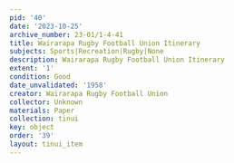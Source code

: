 ```yaml
---
pid: '40'
date: '2023-10-25'
archive_number: 23-01/1-4-41
title: Wairarapa Rugby Football Union Itinerary
subjects: Sports|Recreation|Rugby|None
description: Wairarapa Rugby Football Union Itinerary
extent: '1'
condition: Good
date_unvalidated: '1958'
creator: Wairarapa Rugby Football Union
collector: Unknown
materials: Paper
collection: tinui
key: object
order: '39'
layout: tinui_item
---
```

